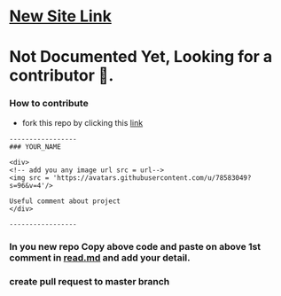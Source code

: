 # [New Site Link](https://www.lgutimetable.online/)

# Not Documented Yet, Looking for a contributor 🦄.




<!--  paste above this line -->

































### How to contribute

- fork this repo by clicking this [link](https://github.com/Zain-ul-din/LGU-Timetable/fork)

```
-----------------
### YOUR_NAME

<div>
<!-- add you any image url src = url-->
<img src = 'https://avatars.githubusercontent.com/u/78583049?s=96&v=4'/>

Useful comment about project
</div>

-----------------
```

### In you new repo Copy above code and paste on above 1st comment in [read.md](https://github.com/Zain-ul-din/LGU-Timetable/blob/master/README.md) and add your detail.

### create pull request to master branch

